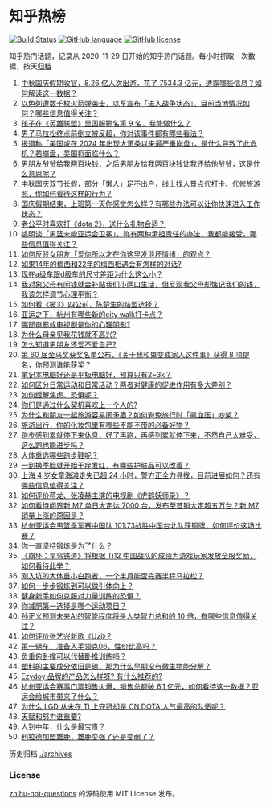 # 知乎热榜
[![Build Status](https://github.com/ToWeLong/zhihu-hot-questions/workflows/CI/badge.svg)](https://github.com/ToWeLong/zhihu-hot-questions/actions)
[![GitHub language](https://img.shields.io/badge/language-golang-orange.svg)](https://golang.org/)
[![GitHub license](https://img.shields.io/github/license/ToWeLong/zhihu-hot-questions)](https://github.com/ToWeLong/zhihu-hot-questions/blob/main/LICENSE)

知乎热门话题，记录从 2020-11-29 日开始的知乎热门话题。每小时抓取一次数据，按天[归档](./archives)

<!-- BEGIN -->

1. [中秋国庆假期收官，8.26 亿人次出游，花了 7534.3 亿元，透露哪些信息？如何解读这一数据？](https://www.zhihu.com/question/624944520)
1. [以色列遭数千枚火箭弹袭击，以军宣布「进入战争状态」，目前当地情况如何？哪些信息值得关注？](https://www.zhihu.com/question/624972638)
1. [孩子在《英雄联盟》里国服排名第 9 名，我能做什么？](https://www.zhihu.com/question/624801875)
1. [男子马拉松终点前倒立被反超，你对该事件都有哪些看法？](https://www.zhihu.com/question/624518027)
1. [报道称「美国或在 2024 年出现大萧条以来最严重崩盘」，是什么导致了此危机？若崩盘，美国将面临什么？](https://www.zhihu.com/question/624962213)
1. [男朋友爷爷给我两百块钱，之后男朋友给我两百块钱让我还给他爷爷，这是什么意思呢？](https://www.zhihu.com/question/624436496)
1. [中秋国庆双节长假，部分「懒人」足不出户，线上找人景点代打卡、代修旅游照，你如何看待这样的行为？](https://www.zhihu.com/question/624879996)
1. [国庆假期结束，上班第一天你感觉怎么样？有哪些办法可以让你快速进入工作状态？](https://www.zhihu.com/question/624941781)
1. [老公平时喜欢打《dota 2》，送什么礼物合适？](https://www.zhihu.com/question/624886057)
1. [姚明谈「男篮未能亚运会卫冕」，称有两种承担责任的办法，我都能接受，哪些信息值得关注？](https://www.zhihu.com/question/624960722)
1. [如何反驳女朋友「爱你所以才在你这里发泄坏情绪」的观点？](https://www.zhihu.com/question/613990993)
1. [如果14年的梅西和22年的梅西相遇会有怎样的对话?](https://www.zhihu.com/question/624357910)
1. [现在a级车跟d级车的尺寸差距为什么这么小？](https://www.zhihu.com/question/612688337)
1. [我对象父母有闲钱就会补贴我们小两口生活，但反观我父母却惦记我们的钱，我该怎样调节心理平衡？](https://www.zhihu.com/question/622733322)
1. [如何看《披3》四公前，陈楚生的结盟选择？](https://www.zhihu.com/question/624899529)
1. [亚运之下，杭州有哪些新的city walk打卡点？](https://www.zhihu.com/question/624973445)
1. [哪部电影或电视剧是你的心理阴影?](https://www.zhihu.com/question/624312787)
1. [为什么母亲见我花钱就不高兴?](https://www.zhihu.com/question/622933157)
1. [怎么知道男朋友还爱不爱自己?](https://www.zhihu.com/question/549174814)
1. [第 60 届金马奖获奖名单公布，《关于我和鬼变成家人这件事》获得 8 项提名，你预测谁能获奖？](https://www.zhihu.com/question/624679672)
1. [笔记本电脑好还是平板电脑好，预算只有2~3k？](https://www.zhihu.com/question/624953916)
1. [如何区分日常运动和日常活动？两者对健康的促进作用有多大差别？](https://www.zhihu.com/question/621949827)
1. [如何缓解焦虑、恐惧呢？](https://www.zhihu.com/question/623828365)
1. [你们是通过什么契机喜欢上一个人的?](https://www.zhihu.com/question/622333775)
1. [为什么和朋友一起旅游容易闹矛盾？如何避免旅行时「飙血压」吵架？](https://www.zhihu.com/question/623127232)
1. [旅游出行，你的化妆包里有哪些不能不带的必备好物？](https://www.zhihu.com/question/622787592)
1. [跑步感到累就停下来休息，好了再跑，再感到累就停下来，不然自己太难受，这么跑也能进步吗？](https://www.zhihu.com/question/622396122)
1. [大体重选哪些跑步鞋呢？](https://www.zhihu.com/question/620767296)
1. [一到换季脸就开始干痒发红，有哪些护肤品可以改善？](https://www.zhihu.com/question/616903529)
1. [上海 4 岁女童海滩走失已超 24 小时，警方正全力寻找，目前进展如何？还有哪些信息值得关注？](https://www.zhihu.com/question/624858707)
1. [如何评价蒋龙、张凌赫主演的电视剧《虎鹤妖师录》？](https://www.zhihu.com/question/558653530)
1. [如何看待问界新 M7 单日大定达 7000 台，发布至首销大定超五万台？新 M7 销量上涨的原因是？](https://www.zhihu.com/question/624914052)
1. [杭州亚运会男篮季军赛中国队 101:73战胜中国台北队获铜牌，如何评价这场比赛？](https://www.zhihu.com/question/624879139)
1. [你一直坚持锻炼是为了什么？](https://www.zhihu.com/question/622541083)
1. [《崩坏：星穹铁道》将根据 Ti12 中国战队的成绩为游戏玩家发放全服奖励，如何看待此举？](https://www.zhihu.com/question/624972717)
1. [刚入坑的大体重小白跑者，一个半月能否完赛半程马拉松？](https://www.zhihu.com/question/623103798)
1. [如何一步步锻炼到可以做引体向上？](https://www.zhihu.com/question/620899640)
1. [健身新手如何克服对力量训练的恐惧？](https://www.zhihu.com/question/621469364)
1. [你减肥第一选择是哪个运动项目？](https://www.zhihu.com/question/621272095)
1. [孙正义预测未来AI的智能程度将是人类智力总和的 10 倍，有哪些信息值得关注？](https://www.zhihu.com/question/624866226)
1. [如何评价张艺兴新歌《Uzi》？](https://www.zhihu.com/question/624792889)
1. [第一辆车，准备入手领克06，性价比高吗？](https://www.zhihu.com/question/585170760)
1. [负重俯卧撑可以代替卧推训练吗？](https://www.zhihu.com/question/623347414)
1. [塑料的主要成分依旧是碳，那为什么早期没有微生物能分解？](https://www.zhihu.com/question/624773888)
1. [Ezydoy 品牌的产品怎么样呀? 有什么推荐的?](https://www.zhihu.com/question/623829365)
1. [杭州亚运会赛事门票销售火爆，销售总额破 6.1 亿元，如何看待这一数据？亚运会给城市带来了什么？](https://www.zhihu.com/question/624966128)
1. [为什么 LGD 从未在 Ti 上夺冠却是 CN DOTA 人气最高的队伍呢？](https://www.zhihu.com/question/487457682)
1. [天赋和努力谁重要?](https://www.zhihu.com/question/617807617)
1. [人到中年，什么是最宝贵？](https://www.zhihu.com/question/624856855)
1. [利拉德加盟雄鹿，雄鹿变强了还是变弱了？](https://www.zhihu.com/question/624138853)

<!-- END -->

历史归档 [./archives](./archives)


### License
[zhihu-hot-questions](https://github.com/towelong/zhihu-hot-questions) 的源码使用 MIT License 发布。